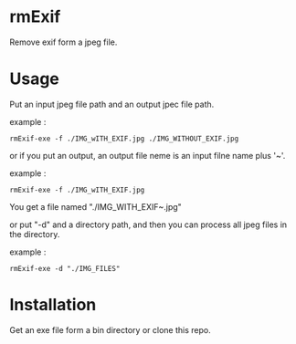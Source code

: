 # rmExif

Remove exif form a jpeg file.

# Usage

Put an input jpeg file path and an output jpec file path.

example :
```
rmExif-exe -f ./IMG_wITH_EXIF.jpg ./IMG_WITHOUT_EXIF.jpg
```

or if you put an output, an output file neme is an input filne name plus '~'.

example :
```
rmExif-exe -f ./IMG_wITH_EXIF.jpg
```

You get a file named "./IMG_WITH_EXIF~.jpg"

or put "-d" and a directory path, and then you can process all jpeg files in the directory.

example :
```
rmExif-exe -d "./IMG_FILES"
```
# Installation

Get an exe file form a bin directory or clone this repo.